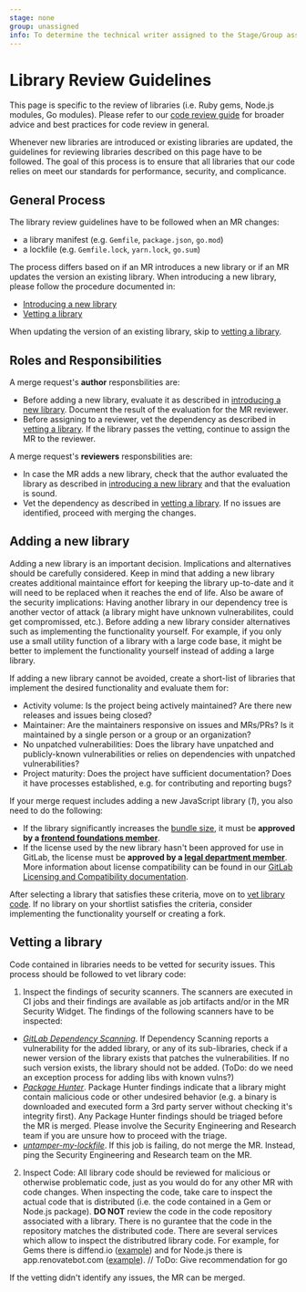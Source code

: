 ```yaml
---
stage: none
group: unassigned
info: To determine the technical writer assigned to the Stage/Group associated with this page, see https://about.gitlab.com/handbook/engineering/ux/technical-writing/#assignments
---
```


# Library Review Guidelines

This page is specific to the review of libraries (i.e. Ruby gems, Node.js modules, Go modules). Please refer to our
[code review guide](code_review.md) for broader advice and best
practices for code review in general.

Whenever new libraries are introduced or existing libraries are updated, the guidelines for reviewing libraries described on this page have to be followed. The goal of this process is to ensure that all libraries that our code relies on meet our standards for performance, security, and complicance.

## General Process

The library review guidelines have to be followed when an MR changes:

- a library manifest (e.g. `Gemfile`, `package.json`, `go.mod`)
- a lockfile (e.g. `Gemfile.lock`, `yarn.lock`, `go.sum`)

The process differs based on if an MR introduces a new library or if an MR updates the version an existing library. When introducing a new library, please follow the procedure documented in:

- [Introducing a new library](#adding-a-new-library)
- [Vetting a library](#vetting-a-library)

When updating the version of an existing library, skip to [vetting a library](#vetting-a-library).

## Roles and Responsibilities

A merge request's **author** responsbilities are:
- Before adding a new library, evaluate it as described in [introducing a new library](#adding-a-new-library). Document the result of the evaluation for the MR reviewer.
- Before assigning to a reviewer, vet the dependency as described in [vetting a library](#vetting-a-library). If the library passes the vetting, continue to assign the MR to the reviewer.

A merge request's **reviewers** responsbilities are:
- In case the MR adds a new library, check that the author evaluated the library as described in [introducing a new library](#adding-a-new-library) and that the evaluation is sound.
- Vet the dependency as described in [vetting a library](#vetting-a-library). If no issues are identified, proceed with merging the changes.

## Adding a new library

Adding a new library is an important decision. Implications and alternatives should be carefully considered. Keep in mind that adding a new library creates additional maintaince effort for keeping the library up-to-date and it will need to be replaced when it reaches the end of life. Also be aware of the security implications: Having another library in our dependency tree is another vector of attack (a library might have unknown vulnerabilites, could get compromissed, etc.). Before adding a new library consider alternatives such as implementing the functionality yourself. For example, if you only use a small utility function of a library with a large code base, it might be better to implement the functionality yourself instead of adding a large library.

If adding a new library cannot be avoided, create a short-list of libraries that implement the desired functionality and evaluate them for:

- Activity volume: Is the project being actively maintained? Are there new releases and issues being closed?
- Maintainer: Are the maintainers responsive on issues and MRs/PRs? Is it maintained by a single person or a group or an organization?
- No unpatched vulnerabilities: Does the library have unpatched and publicly-known vulnerabilities or relies on dependencies with unpatched vulnerabilities?
- Project maturity: Does the project have sufficient documentation? Does it have processes established, e.g. for contributing and reporting bugs?

If your merge request includes adding a new JavaScript library (*1*), you also need to do the following:
   - If the library significantly increases the
     [bundle size](https://gitlab.com/gitlab-org/frontend/playground/webpack-memory-metrics/-/blob/master/doc/report.md), it must
     be **approved by a [frontend foundations member](https://about.gitlab.com/direction/create/ecosystem/frontend-ux-foundations/)**.
   - If the license used by the new library hasn't been approved for use in
     GitLab, the license must be **approved by a [legal department member](https://about.gitlab.com/handbook/legal/)**.
     More information about license compatibility can be found in our
     [GitLab Licensing and Compatibility documentation](licensing.md).

After selecting a library that satisfies these criteria, move on to [vet library code](#Vetting-a-library). If no library on your shortlist satisfies the criteria, consider implementing the functionality yourself or creating a fork.

## Vetting a library

Code contained in libraries needs to be vetted for security issues. This process should be followed to vet library code:

1. Inspect the findings of security scanners. The scanners are executed in CI jobs and their findings are available as job artifacts and/or in the MR Security Widget. The findings of the following scanners have to be inspected:
  - *[GitLab Dependency Scanning](https://docs.gitlab.com/ee/user/application_security/dependency_scanning/).* If Dependency Scanning reports a vulnerability for the added library, or any of its sub-libraries, check if a newer version of the library exists that patches the vulnerabilities. If no such version exists, the library should not be added. (ToDo: do we need an exception process for adding libs with known vulns?)
  - *[Package Hunter](https://gitlab.com/gitlab-com/gl-security/security-research/package-hunter)*. Package Hunter findings indicate that a library might contain malicious code or other undesired behavior (e.g. a binary is downloaded and executed form a 3rd party server without checking it's integrity first). Any Package Hunter findings should be triaged before the MR is merged. Please involve the Security Engineering and Research team if you are unsure how to proceed with the triage.
  - *[untamper-my-lockfile](https://gitlab.com/gitlab-org/frontend/untamper-my-lockfile/)*. If this job is failing, do not merge the MR. Instead, ping the Security Engineering and Research team on the MR.
2. Inspect Code: All library code should be reviewed for malicious or otherwise problematic code, just as you would do for any other MR with code changes. When inspecting the code, take care to inspect the actual code that is distributed (i.e. the code contained in a Gem or Node.js package). **DO NOT** review the code in the code repository associated with a library. There is no gurantee that the code in the repository matches the distributed code. There are several services which allow to inspect the distributred library code. For example, for Gems there is diffend.io ([example](https://my.diffend.io/gems/aliyun-sdk/0.7.1/0.8.0)) and for Node.js there is app.renovatebot.com ([example](https://app.renovatebot.com/package-diff?name=copy-webpack-plugin&from=5.0.5&to=5.1.2)). // ToDo: Give recommendation for go

If the vetting didn't identify any issues, the MR can be merged.
